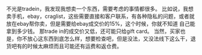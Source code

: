 不光是tradein，我发现我想卖一个东西，需要考虑的事情都很多。
比如说，我想卖手机，ebay，craglist，这些需要直接和客户联系，有各种隐私的问题，或者就放在ebay帮你卖，但是需要给ebay成交价的15%，这个时候，你就不知道
自己能拿到多少钱。
那trade in的成交价又低，还可能只给gift card。
当然，买家也是，你不放心这东西到底怎么样，想要检查吧，但是没法，又没法线下这么干，退货吧有的时候太麻烦而且可能还有运费和返仓费。
